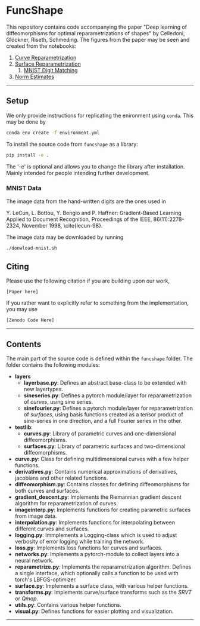 # FuncShape
This repository contains code accompanying the paper "Deep learning of diffeomorphisms for optimal reparametrizations
of shapes" by Celledoni, Glöckner, Riseth, Schmeding. The figures from the paper may be seen and created from the notebooks:
1. [Curve Reparametrization](notebooks/curves-reparametrization.ipynb)
2. [Surface Reparametrization](notebooks/surfaces-reparametrization.ipynb)
    1. [MNIST Digit Matching](notebooks/digit-matching.ipynb)
3. [Norm Estimates](notebooks/norm-estimates.ipynb)

---
## Setup
We only provide instructions for replicating the enironment using `conda`. This may be done by
```bash
conda env create -f environment.yml
```

To install the source code from `funcshape` as  a library:
```bash
pip install -e .
```
The '-e' is optional and allows you to change the library after installation. Mainly intended for people intending further development. 


### MNIST Data
The image data from the hand-written digits are the ones used in 

Y. LeCun, L. Bottou, Y. Bengio and P. Haffner: Gradient-Based Learning Applied to Document Recognition, Proceedings of the IEEE, 86(11):2278-2324, November 1998, \cite{lecun-98}. 

The image data may be downloaded by running
```bash
./donwload-mnist.sh
```


## Citing
Please use the following citation if you are building upon our work,
```
[Paper here]
```

If you rather want to explicitly refer to something from the implementation, you may use

```
[Zenodo Code Here]
```

---
## Contents
The main part of the source code is defined within the `funcshape`  folder. The folder contains the following modules:
* **layers**
    - **layerbase.py**: Defines an abstract base-class to be extended with new layertypes.
    - **sineseries.py**: Defines a pytorch module/layer for reparametrization of *curves*, using sine series.
    - **sinefourier.py**: Defines a pytorch module/layer for reparametrization of *surfaces*, using basis functions created as a tensor product of sine-series in one direction, and a full Fourier series in the other.
* **testlib**:
    * **curves.py**: Library of parametric curves and one-dimensional diffeomorphisms.
    * **surfaces.py**: Library of parametric surfaces and two-dimensional diffeomorphisms.
* **curve.py**: Class for defining multidimensional curves with a few helper functions.
* **derivatives.py**: Contains numerical approximations of derivatives, jacobians and other related functions.
* **diffeomorphism.py**: Contains classes for defining diffeomorphisms for both curves and surfaces.
* **gradient_descent.py**: Implements the Riemannian gradient descent algorithm for reparametrization of curves.
* **imageinterp.py**: Implements functions for creating parametric surfaces from image data.
* **interpolation.py**: Implements functions for interpolating between different curves and surfaces.
* **logging.py**: Immplements a Logging-class which is used to adjust verbosity of error logging while training the network.
* **loss.py**: Implements loss functions for curves and surfaces.
* **networks.py**: Implements a pytorch-module to collect layers into a neural network.
* **reparametrize.py**: Implements the reparametrization algorithm. Defines a single interface, which optionally calls a function to be used with torch's LBFGS-optimizer.
* **surface.py**: Implements a surface class, with various helper functions.
* **transforms.py**: Implements curve/surface transforms such as the *SRVT* or *Qmap*.
* **utils.py**: Contains various helper functions.
* **visual.py**: Defines functions for easier plotting and visualization.
---
